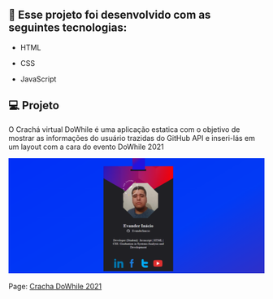 
## 🚀 Esse projeto foi desenvolvido com as seguintes tecnologias:

  - HTML
 
  - CSS

  - JavaScript

## 💻  Projeto

O Crachá virtual DoWhile é uma aplicação estatica com o objetivo de mostrar as informações do usuário trazidas do GitHub API e inseri-lás em um layout com a cara do evento DoWhile 2021
 
 
<img src="https://github.com/EvanderInacio/cracha-nlw/blob/main/images/Screenshot1.png?raw=true" alt="print" />

<p> Page: <a href="https://evanderinacio.github.io/cracha-nlw" target="_blank" alt="cracha">Cracha DoWhile 2021</a>  </p>

